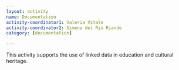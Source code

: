 ```yaml
---
layout: activity
name: Documentation
activity-coordinator1: Valeria Vitale
activity-coordinator2: Gimena del Rio Riande
category: [documentation]

---
```


This activity supports the use of linked data in education and cultural heritage.
